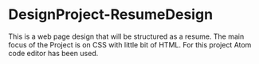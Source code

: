 # DesignProject-ResumeDesign
This is a web page design that will be structured as a resume. The main focus of the Project is on CSS with little bit of HTML. For this project Atom code editor has been used.
